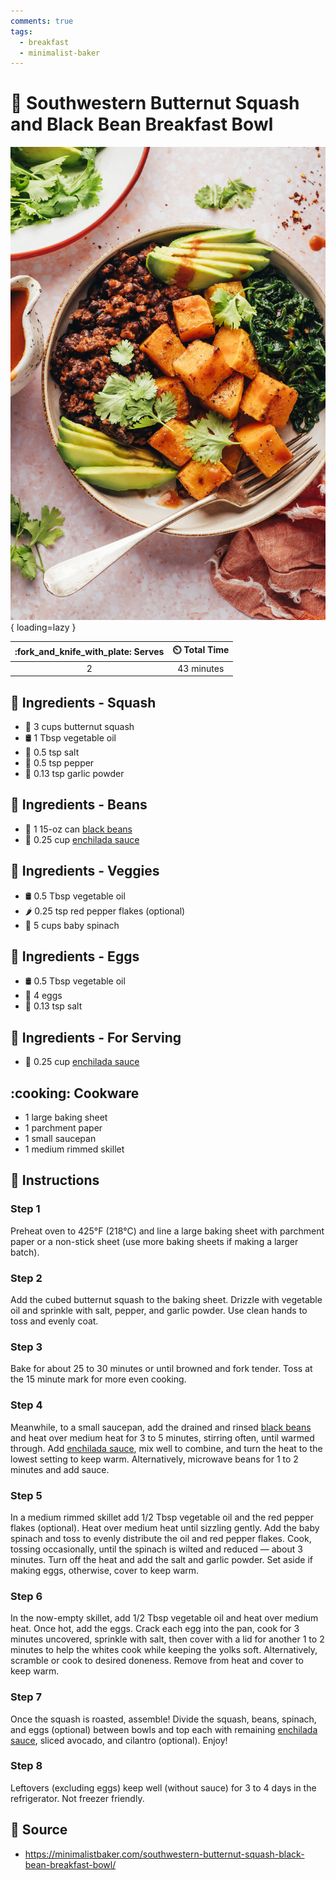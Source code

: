 ```yaml
---
comments: true
tags:
  - breakfast
  - minimalist-baker
---
```

# :sweet_potato: Southwestern Butternut Squash and Black Bean Breakfast Bowl

![Southwestern Butternut Squash and Black Bean Breakfast Bowl][1]{ loading=lazy }

| :fork_and_knife_with_plate: Serves | :timer_clock: Total Time |
|:----------------------------------:|:-----------------------: |
| 2 | 43 minutes |

## :salt: Ingredients - Squash

- :sweet_potato: 3 cups butternut squash
- :oil_drum: 1 Tbsp vegetable oil
- :salt: 0.5 tsp salt
- :salt: 0.5 tsp pepper
- :garlic: 0.13 tsp garlic powder

## :salt: Ingredients - Beans

- :canned_food: 1 15-oz can [black beans][3]
- :taco: 0.25 cup [enchilada sauce][2]

## :salt: Ingredients - Veggies

- :oil_drum: 0.5 Tbsp vegetable oil
- :hot_pepper: 0.25 tsp red pepper flakes (optional)
- :leafy_green: 5 cups baby spinach

## :salt: Ingredients - Eggs

- :oil_drum: 0.5 Tbsp vegetable oil
- :egg: 4 eggs
- :salt: 0.13 tsp salt

## :salt: Ingredients - For Serving

- :taco: 0.25 cup [enchilada sauce][2]

## :cooking: Cookware

- 1 large baking sheet
- 1 parchment paper
- 1 small saucepan
- 1 medium rimmed skillet

## :pencil: Instructions

### Step 1

Preheat oven to 425°F (218°C) and line a large baking sheet with parchment paper or a non-stick sheet (use more baking
sheets if making a larger batch).

### Step 2

Add the cubed butternut squash to the baking sheet. Drizzle with vegetable oil and sprinkle with salt, pepper, and
garlic powder. Use clean hands to toss and evenly coat.

### Step 3

Bake for about 25 to 30 minutes or until browned and fork tender. Toss at the 15 minute mark for more even cooking.

### Step 4

Meanwhile, to a small saucepan, add the drained and rinsed [black beans][3] and heat over medium heat for 3 to 5 minutes,
stirring often, until warmed through. Add [enchilada sauce][2], mix well to combine, and turn the heat to the lowest
setting to keep warm. Alternatively, microwave beans for 1 to 2 minutes and add sauce.

### Step 5

In a medium rimmed skillet add 1/2 Tbsp vegetable oil and the red pepper flakes (optional). Heat over medium heat until
sizzling gently. Add the baby spinach and toss to evenly distribute the oil and red pepper flakes. Cook, tossing
occasionally, until the spinach is wilted and reduced — about 3 minutes. Turn off the heat and add the salt and garlic
powder. Set aside if making eggs, otherwise, cover to keep warm.

### Step 6

In the now-empty skillet, add 1/2 Tbsp vegetable oil and heat over medium heat. Once hot, add the eggs. Crack each egg
into the pan, cook for 3 minutes uncovered, sprinkle with salt, then cover with a lid for another 1 to 2 minutes to help
the whites cook while keeping the yolks soft. Alternatively, scramble or cook to desired doneness. Remove from heat and
cover to keep warm.

### Step 7

Once the squash is roasted, assemble! Divide the squash, beans, spinach, and eggs (optional) between bowls and top each
with remaining [enchilada sauce][2], sliced avocado, and cilantro (optional). Enjoy!

### Step 8

Leftovers (excluding eggs) keep well (without sauce) for 3 to 4 days in the refrigerator. Not freezer friendly.

## :link: Source

- <https://minimalistbaker.com/southwestern-butternut-squash-black-bean-breakfast-bowl/>

[1]: <../assets/images/southwestern-butternut-squash-and-black-bean-breakfast-bowl.jpg>
[2]: <../sauces-and-dressings/enchilada-sauce.md>
[3]: <../pressurecooker/black-beans.md>
